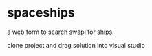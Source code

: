 # spaceships

a web form to search swapi for ships.

clone project and drag solution into visual studio 
